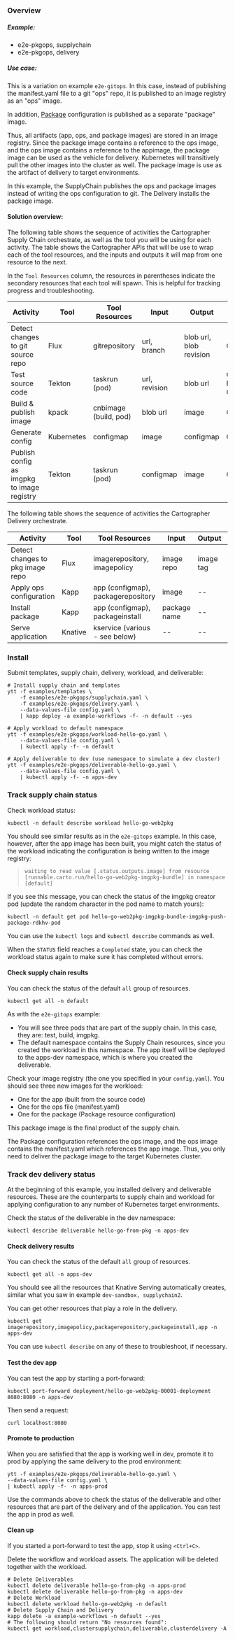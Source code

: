 ### Overview

##### Example:
- e2e-pkgops, supplychain
- e2e-pkgops, delivery

##### Use case:
This is a variation on example `e2e-gitops`.
In this case, instead of publishing the manifest.yaml file to a git "ops" repo, it is published to an image registry as an "ops" image.

In addition, [Package](https://carvel.dev/kapp-controller/docs/latest/packaging/#package) configuration is published as a separate "package" image.

Thus, all artifacts (app, ops, and package images) are stored in an image registry.
Since the package image contains a reference to the ops image, and the ops image contains a reference to the appimage, the package image can be used as the vehicle for delivery.
Kubernetes will transitively pull the other images into the cluster as well.
The package image is use as the artifact of delivery to target environments.

In this example, the SupplyChain publishes the ops and package images instead of writing the ops configuration to git.
The Delivery installs the package image.

#### Solution overview:

The following table shows the sequence of activities the Cartographer Supply Chain orchestrate, as well as the tool you will be using for each activity.
The table shows the Cartographer APIs that will be use to wrap each of the tool resources, and the inputs and outputs it will map from one resource to the next.

In the `Tool Resources` column, the resources in parentheses indicate the secondary resources that  each tool will spawn.
This is helpful for tracking progress and troubleshooting.

| Activity | Tool | Tool Resources | Input | Output | Cartographer Resource |
| --- | --- | --- | --- | --- | --- |
| Detect changes to git source repo | Flux | gitrepository | url, branch | blob url, blob revision | ClusterSourceTemplate |
| Test source code | Tekton | taskrun (pod) | url, revision | blob url | ClusterSourceTemplate, Runnable, ClusterRunTemplate |
| Build & publish image | kpack | cnbimage (build, pod) | blob url | image | ClusterImageTemplate |
| Generate config | Kubernetes | configmap | image | configmap | ClusterConfigTemplate |
| Publish config as imgpkg to image registry | Tekton | taskrun (pod) | configmap | image | ClusterImageTemplate |

The following table shows the sequence of activities the Cartographer Delivery orchestrate.

| Activity | Tool | Tool Resources | Input | Output | Cartographer Resource |
| --- | --- | --- | --- | --- | --- |
| Detect changes to pkg image repo | Flux | imagerepository, imagepolicy | image repo | image tag | ClusterSourceTemplate |
| Apply ops configuration | Kapp | app (configmap), packagerepository | image | -- | ClusterTemplate |
| Install package | Kapp | app (configmap), packageinstall | package name | -- | ClusterDeploymentTemplate |
| Serve application | Knative | kservice (various - see below) | -- | -- | -- |

### Install

Submit templates, supply chain, delivery, workload, and deliverable:
```shell
# Install supply chain and templates
ytt -f examples/templates \
    -f examples/e2e-pkgops/supplychain.yaml \
    -f examples/e2e-pkgops/delivery.yaml \
    --data-values-file config.yaml \
    | kapp deploy -a example-workflows -f- -n default --yes

# Apply workload to default namespace
ytt -f examples/e2e-pkgops/workload-hello-go.yaml \
    --data-values-file config.yaml \
    | kubectl apply -f- -n default

# Apply deliverable to dev (use namespace to simulate a dev cluster)
ytt -f examples/e2e-pkgops/deliverable-hello-go.yaml \
    --data-values-file config.yaml \
    | kubectl apply -f- -n apps-dev
```

### Track supply chain status

Check workload status:
```shell
kubectl -n default describe workload hello-go-web2pkg
```

You should see similar results as in the `e2e-gitops` example.
In this case, however, after the app image has been built, you might catch the status of the workload indicating the configuration is being written to the image registry:
> `waiting to read value [.status.outputs.image] from resource [runnable.carto.run/hello-go-web2pkg-imgpkg-bundle] in namespace [default]`

If you see this message, you can check the status of the imgpkg creator pod (update the random character in the pod name to match yours):
```shell
kubectl -n default get pod hello-go-web2pkg-imgpkg-bundle-imgpkg-push-package-rdkhv-pod
```
You can use the `kubectl logs` and `kubectl describe` commands as well.


When the `STATUS` field reaches a `Completed` state, you can check the workload status again to make sure it has completed without errors.

#### Check supply chain results

You can check the status of the default `all` group of resources.
```shell
kubectl get all -n default
```

As with the `e2e-gitops` example:
- You will see three pods that are part of the supply chain. In this case, they are: test, build, imgpkg.
- The default namespace contains the Supply Chain resources, since you created the workload in this namespace. The app itself will be deployed to the apps-dev namespace, which is where you created the deliverable.

Check your image registry (the one you specified in your `config.yaml`).
You should see three new images for the workload:
- One for the app (built from the source code)
- One for the ops file (manifest.yaml)
- One for the package (Package resource configuration) 

This package image is the final product of the supply chain.

The Package configuration references the ops image, and the ops image contains the manifest.yaml which references the app image. Thus, you only need to deliver the package image to the target Kubernetes cluster.

### Track dev delivery status

At the beginning of this example, you installed delivery and deliverable resources. These are the counterparts to supply chain and workload for applying configuration to any number of Kubernetes target environments.

Check the status of the deliverable in the dev namespace:
```shell
kubectl describe deliverable hello-go-from-pkg -n apps-dev 
```

#### Check delivery results

You can check the status of the default `all` group of resources.

```shell
kubectl get all -n apps-dev
```

You should see all the resources that Knative Serving automatically creates, similar what you saw in example `dev-sandbox, supplychain2`.

You can get other resources that play a role in the delivery.
```shell
kubectl get imagerepository,imagepolicy,packagerepository,packageinstall,app -n apps-dev
```

You can use `kubectl describe` on any of these to troubleshoot, if necessary.

#### Test the dev app

You can test the app by starting a port-forward:
```shell
kubectl port-forward deployment/hello-go-web2pkg-00001-deployment 8080:8080 -n apps-dev
```

Then send a request:
```shell
curl localhost:8080
```

#### Promote to production

When you are satisfied that the app is working well in dev, promote it to prod by applying the same delivery to the prod environment:
```shell
ytt -f examples/e2e-pkgops/deliverable-hello-go.yaml \
--data-values-file config.yaml \
| kubectl apply -f- -n apps-prod
```

Use the commands above to check the status of the deliverable and other resources that are part of the delivery and of the application. You can test the app in prod as well.

#### Clean up

If you started a port-forward to test the app, stop it using `<Ctrl+C>`.

Delete the workflow and workload assets. The application will be deleted together with the workload.
```shell
# Delete Deliverables
kubectl delete deliverable hello-go-from-pkg -n apps-prod
kubectl delete deliverable hello-go-from-pkg -n apps-dev
# Delete Workload
kubectl delete workload hello-go-web2pkg -n default
# Delete Supply Chain and Delivery
kapp delete -a example-workflows -n default --yes
# The following should return "No resources found":
kubectl get workload,clustersupplychain,deliverable,clusterdelivery -A
```